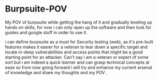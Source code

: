 # Burpsuite-POV
My POV of burpsuite while getting the hang of it and gradually leveling up hands on skills, for now i can only open up the software and then look for guides and google stuff in order to use it.

i can define burpsuite as a must for Security testing (web), as it's pre-built features makes it easier for a veteran to tear down a specific target and locate 
in-deep vulnerabilities and access points that might be a good starting point for an attacker. 
Can't say i am a veteran or expert of some sort but i am indeed a quick learner and can grasp technical concepts at ease 
so from now going forward i will try and enhance my current arsenal of knowledge and share my thoughts and my POV . 
